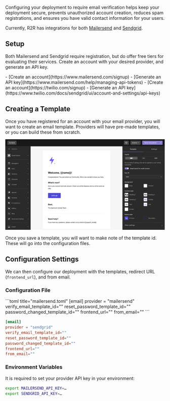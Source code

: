 Configuring your deployment to require email verification helps keep your deployment secure, prevents unauthorized account creation,
reduces spam registrations, and ensures you have valid contact information for your users.

Currently, R2R has integrations for both [Mailersend](https://www.mailersend.com/) and [Sendgrid](https://sendgrid.com/).

## Setup
Both Mailersend and Sendgrid require registration, but do offer free tiers for evaluating their services. Create an account with your desired
provider, and generate an API key.

<Tabs>
  <Tab title="Mailersend">
  - [Create an account](https://www.mailersend.com/signup)
  - [Generate an API key](https://www.mailersend.com/help/managing-api-tokens)
  </Tab>
  <Tab title="Sendgrid">
  - [Create an account](https://twilio.com/signup)
  - [Generate an API key](https://www.twilio.com/docs/sendgrid/ui/account-and-settings/api-keys)
  </Tab>
</Tabs>

## Creating a Template
Once you have registered for an account with your email provider, you will want to create an email template. Providers will have pre-made templates, or you can build these from scratch.

![A Mailersend welcome template](./images/email/mailersend.png)


Once you save a template, you will want to make note of the template id. These will go into the configuration files.

## Configuration Settings
We can then configure our deployment with the templates, redirect URL (`frontend_url`), and from email.

### Configuration File

<CodeBlocks>
```toml title="mailersend.toml"
[email]
provider = "mailersend"
verify_email_template_id=""
reset_password_template_id=""
password_changed_template_id=""
frontend_url=""
from_email=""
```

```toml title="sendgrid.toml"
[email]
provider = "sendgrid"
verify_email_template_id=""
reset_password_template_id=""
password_changed_template_id=""
frontend_url=""
from_email=""
```
</CodeBlocks>

### Environment Variables
It is required to set your provider API key in your environment:

```zsh
export MAILERSEND_API_KEY=…
export SENDGRID_API_KEY=…
```
